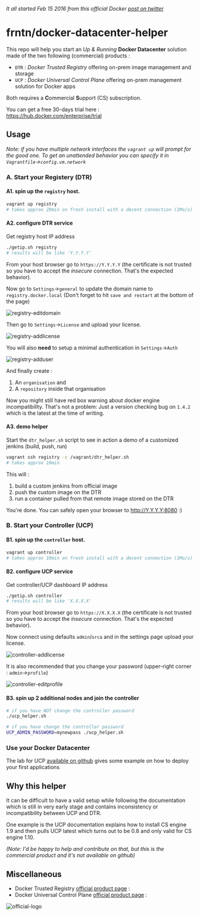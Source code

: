 *It all started Feb 15 2016 from this official Docker 
[post on twitter](https://twitter.com/docker/status/699276372204773376)*

# frntn/docker-datacenter-helper

This repo will help you start an *Up & Running* **Docker Datacenter** solution made 
of the two following (commercial) products :

  * `DTR` : *Docker Trusted Registry* offering on-prem image management and storage
  * `UCP` : *Docker Universal Control Plane* offering on-prem management solution for Docker apps

Both requires a **C**ommercial **S**upport (CS) subscription.

You can get a free 30-days trial here : https://hub.docker.com/enterprise/trial

## Usage

*Note: if you have multiple network interfaces the `vagrant up` will prompt for
the good one. To get an unattended behavior you can specify it in 
`Vagrantfile`->`config.vm.network`*

### A. Start your Registery (DTR)

#### A1. spin up the `registry` host. 

```bash
vagrant up registry 
# takes approx 20min on fresh install with a decent connection (1Mo/s)
```

#### A2. configure DTR service

Get registry host IP address
```bash
./getip.sh registry
# results will be like 'Y.Y.Y.Y'
```

From your host browser go to `https://Y.Y.Y.Y` (the certificate is not trusted
so you have to accept the *insecure* connection. That's the expected behavior).

Now go to `Settings`->`general` to update the domain name to
`registry.docker.local` (Don't forget to hit `save and restart` at the bottom 
of the page)

![registry-editdomain](img/registry-editdomain.png?raw=true)

Then go to `Settings`->`License` and upload your license.

![registry-addlicense](img/registry-addlicense.png?raw=true)

You will also **need** to setup a minimal authentication in `Settings`->`Auth`

![registry-adduser](img/registry-adduser.png?raw=true)

And finally create :

1. An `organisation` and
2. A `repository` inside that organisation

Now you might still have red box warning about docker engine incompatibility.
That's not a problem: Just a version checking bug on `1.4.2` which is the latest
at the time of writing.

#### A3. demo helper

Start the `dtr_helper.sh` script to see in action a demo of a customized jenkins
(build, push, run)
```bash
vagrant ssh registry -c /vagrant/dtr_helper.sh
# takes approx 10min
```

This will :

1. build a custom jenkins from official image
2. push the custom image on the DTR
3. run a container pulled from that remote image stored on the DTR

You're done. You can safely open your browser to http://Y.Y.Y.Y:8080 :)

### B. Start your Controller (UCP)

#### B1. spin up the `controller` host. 

```bash
vagrant up controller 
# takes approx 10min on fresh install with a decent connection (1Mo/s)
```

#### B2. configure UCP service

Get controller/UCP dashboard IP address
```bash
./getip.sh controller
# results will be like 'X.X.X.X'
```

From your host browser go to `https://X.X.X.X` (the certificate is not trusted so 
you have to accept the *insecure* connection. That's the expected behavior).

Now connect using defaults `admin`/`orca` and in the settings page upload your license.

![controller-addlicense](img/controller-addlicense.png?raw=true)

It is also recommended that you change your password (upper-right corner : 
`admin`->`profile`)

![controller-editprofile](img/controller-editprofile.png?raw=true)

#### B3. spin up 2 additional nodes and join the controller

```bash
# if you have NOT change the controller password
./ucp_helper.sh

# if you have change the controller password
UCP_ADMIN_PASSWORD=mynewpass ./ucp_helper.sh 
``` 

### Use your Docker Datacenter

The lab for UCP [available on github](https://github.com/docker/ucp_lab) gives
some example on how to deploy your first applications

## Why this helper

It can be difficult to have a valid setup while following the documentation 
which is still in very early stage and contains inconsistency or 
incompatibility between UCP and DTR. 

One example is the UCP documentation explains how to install CS engine 1.9 
and then pulls UCP latest which turns out to be 0.8 and only valid for CS 
engine 1.10.

*(Note: I'd be happy to help and contribute on that, but this is the 
commercial product and it's not available on github)*

## Miscellaneous

  * Docker Trusted Registry [official product page](https://www.docker.com/products/docker-trusted-registry) :
  * Docker Universal Control Plane [official product page](https://www.docker.com/products/docker-universal-control-plane) :

![official-logo](img/docker-datacenter.jpg?raw=true)

